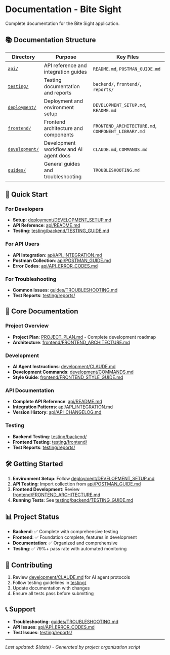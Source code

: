 # Documentation - Bite Sight

Complete documentation for the Bite Sight application.

## 📚 Documentation Structure

| Directory | Purpose | Key Files |
|-----------|---------|-----------|
| [`api/`](./api/) | API reference and integration guides | `README.md`, `POSTMAN_GUIDE.md` |
| [`testing/`](./testing/) | Testing documentation and reports | `backend/`, `frontend/`, `reports/` |
| [`deployment/`](./deployment/) | Deployment and environment setup | `DEVELOPMENT_SETUP.md`, `README.md` |
| [`frontend/`](./frontend/) | Frontend architecture and components | `FRONTEND_ARCHITECTURE.md`, `COMPONENT_LIBRARY.md` |
| [`development/`](./development/) | Development workflow and AI agent docs | `CLAUDE.md`, `COMMANDS.md` |
| [`guides/`](./guides/) | General guides and troubleshooting | `TROUBLESHOOTING.md` |

## 🚀 Quick Start

### For Developers
- **Setup**: [deployment/DEVELOPMENT_SETUP.md](./deployment/DEVELOPMENT_SETUP.md)
- **API Reference**: [api/README.md](./api/README.md)
- **Testing**: [testing/backend/TESTING_GUIDE.md](./testing/backend/TESTING_GUIDE.md)

### For API Users
- **API Integration**: [api/API_INTEGRATION.md](./api/API_INTEGRATION.md)
- **Postman Collection**: [api/POSTMAN_GUIDE.md](./api/POSTMAN_GUIDE.md)
- **Error Codes**: [api/API_ERROR_CODES.md](./api/API_ERROR_CODES.md)

### For Troubleshooting
- **Common Issues**: [guides/TROUBLESHOOTING.md](./guides/TROUBLESHOOTING.md)
- **Test Reports**: [testing/reports/](./testing/reports/)

## 📖 Core Documentation

### Project Overview
- **Project Plan**: [PROJECT_PLAN.md](./PROJECT_PLAN.md) - Complete development roadmap
- **Architecture**: [frontend/FRONTEND_ARCHITECTURE.md](./frontend/FRONTEND_ARCHITECTURE.md)

### Development
- **AI Agent Instructions**: [development/CLAUDE.md](./development/CLAUDE.md)
- **Development Commands**: [development/COMMANDS.md](./development/COMMANDS.md)
- **Style Guide**: [frontend/FRONTEND_STYLE_GUIDE.md](./frontend/FRONTEND_STYLE_GUIDE.md)

### API Documentation
- **Complete API Reference**: [api/README.md](./api/README.md)
- **Integration Patterns**: [api/API_INTEGRATION.md](./api/API_INTEGRATION.md)
- **Version History**: [api/API_CHANGELOG.md](./api/API_CHANGELOG.md)

### Testing
- **Backend Testing**: [testing/backend/](./testing/backend/)
- **Frontend Testing**: [testing/frontend/](./testing/frontend/)
- **Test Reports**: [testing/reports/](./testing/reports/)

## 🛠️ Getting Started

1. **Environment Setup**: Follow [deployment/DEVELOPMENT_SETUP.md](./deployment/DEVELOPMENT_SETUP.md)
2. **API Testing**: Import collection from [api/POSTMAN_GUIDE.md](./api/POSTMAN_GUIDE.md)
3. **Frontend Development**: Review [frontend/FRONTEND_ARCHITECTURE.md](./frontend/FRONTEND_ARCHITECTURE.md)
4. **Running Tests**: See [testing/backend/TESTING_GUIDE.md](./testing/backend/TESTING_GUIDE.md)

## 📊 Project Status

- **Backend**: ✅ Complete with comprehensive testing
- **Frontend**: ✅ Foundation complete, features in development
- **Documentation**: ✅ Organized and comprehensive
- **Testing**: ✅ 79%+ pass rate with automated monitoring

## 🤝 Contributing

1. Review [development/CLAUDE.md](./development/CLAUDE.md) for AI agent protocols
2. Follow testing guidelines in [testing/](./testing/)
3. Update documentation with changes
4. Ensure all tests pass before submitting

## 📞 Support

- **Troubleshooting**: [guides/TROUBLESHOOTING.md](./guides/TROUBLESHOOTING.md)
- **API Issues**: [api/API_ERROR_CODES.md](./api/API_ERROR_CODES.md)
- **Test Issues**: [testing/reports/](./testing/reports/)

---

*Last updated: $(date) - Generated by project organization script*